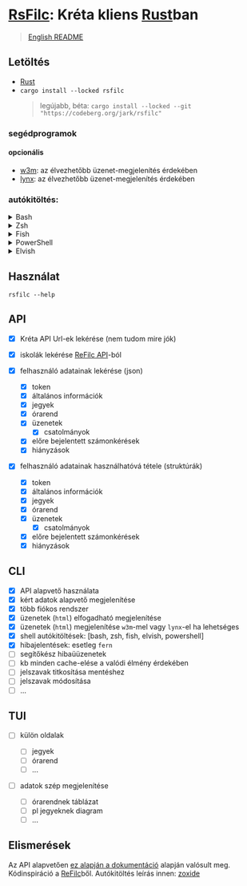 # [RsFilc](https://codeberg.org/jark/rsfilc): Kréta kliens [Rust](https://rust-lang.org)ban

> [English README](README.md)

## Letöltés

-   [Rust](https://rustup.rs)
-   `cargo install --locked rsfilc`
    > legújabb, béta: `cargo install --locked --git "https://codeberg.org/jark/rsfilc"`

### segédprogramok

#### opcionális

-   [w3m](https://w3m.sourceforge.net/): az élvezhetőbb üzenet-megjelenítés érdekében
-   [lynx](https://lynx.browser.org/): az élvezhetőbb üzenet-megjelenítés érdekében

### autókitöltés:

   <details>
   <summary>Bash</summary>

> Add a `~/.bashrc` <ins>**végére**</ins> :
>
> ```sh
> eval "$(rsfilc completions bash)"
> ```

   </details>

   <details>
   <summary>Zsh</summary>

> Add a `~/.zshrc` <ins>**végére**</ins> :
>
> ```sh
> eval "$(rsfilc completions zsh)"
> ```

   </details>

   <details>
   <summary>Fish</summary>

> Add a `~/.config/fish/config.fish` <ins>**végére**</ins>:
>
> ```fish
> rsfilc completions fish | source
> ```

   </details>

   <details>
   <summary>PowerShell</summary>

> Add a <ins>**végére**</ins> a beállításaidnak (így találod `echo $profile` PowerShell-ben):
>
> ```powershell
> Invoke-Expression (& { (rsfilc completions powershell | Out-String) })
> ```

   </details>

   <details>
   <summary>Elvish</summary>

> Add a `~/.elvish/rc.elv` <ins>**végére**</ins>:
>
> ```sh
> eval (rsfilc completions elvish | slurp)
> ```

   </details>

## Használat

`rsfilc --help`

## API

-   [x] Kréta API Url-ek lekérése (nem tudom mire jók)
-   [x] iskolák lekérése [ReFilc API](https://api.refilc.hu/v1/public/school-list)-ból

-   [x] felhasználó adatainak lekérése (json)

    -   [x] token
    -   [x] általános információk
    -   [x] jegyek
    -   [x] órarend
    -   [x] üzenetek
        -   [x] csatolmányok
    -   [x] előre bejelentett számonkérések
    -   [x] hiányzások

-   [x] felhasználó adatainak használhatóvá tétele (struktúrák)

    -   [x] token
    -   [x] általános információk
    -   [x] jegyek
    -   [x] órarend
    -   [x] üzenetek
        -   [x] csatolmányok
    -   [x] előre bejelentett számonkérések
    -   [x] hiányzások

## CLI

-   [x] API alapvető használata
-   [x] kért adatok alapvető megjelenítése
-   [x] több fiókos rendszer
-   [x] üzenetek (`html`) elfogadható megjelenítése
-   [x] üzenetek (`html`) megjelenítése `w3m`-mel vagy `lynx`-el ha lehetséges
-   [x] shell autókitöltések: [bash, zsh, fish, elvish, powershell]
-   [x] hibajelentések: esetleg `fern`
-   [ ] segítőkész hibaüüzenetek
-   [ ] kb minden cache-elése a valódi élmény érdekében
-   [ ] jelszavak titkosítása mentéshez
-   [ ] jelszavak módosítása
-   [ ] ...

## TUI

-   [ ] külön oldalak

    -   [ ] jegyek
    -   [ ] órarend
    -   [ ] ...

-   [ ] adatok szép megjelenítése
    -   [ ] órarendnek táblázat
    -   [ ] pl jegyeknek diagram
    -   [ ] ...

## Elismerések

Az API alapvetően [ez alapján a dokumentáció](https://github.com/bczsalba/ekreta-docs-v3) alapján valósult meg.
Kódinspiráció a [ReFilc](https://github.com/refilc/naplo)ből.
Autókitöltés leírás innen: [zoxide](https://github.com/ajeetdsouza/zoxide)
